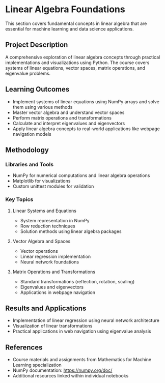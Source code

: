 # Linear Algebra Foundations

This section covers fundamental concepts in linear algebra that are essential for machine learning and data science applications.

## Project Description
A comprehensive exploration of linear algebra concepts through practical implementations and visualizations using Python. The course covers systems of linear equations, vector spaces, matrix operations, and eigenvalue problems.

## Learning Outcomes
- Implement systems of linear equations using NumPy arrays and solve them using various methods
- Master vector algebra and understand vector spaces
- Perform matrix operations and transformations
- Calculate and interpret eigenvalues and eigenvectors
- Apply linear algebra concepts to real-world applications like webpage navigation models

## Methodology
### Libraries and Tools
- NumPy for numerical computations and linear algebra operations
- Matplotlib for visualizations
- Custom unittest modules for validation

### Key Topics
1. Linear Systems and Equations
   - System representation in NumPy
   - Row reduction techniques
   - Solution methods using linear algebra packages

2. Vector Algebra and Spaces
   - Vector operations
   - Linear regression implementation
   - Neural network foundations

3. Matrix Operations and Transformations
   - Standard transformations (reflection, rotation, scaling)
   - Eigenvalues and eigenvectors
   - Applications in webpage navigation

## Results and Applications
- Implementation of linear regression using neural network architecture
- Visualization of linear transformations
- Practical applications in web navigation using eigenvalue analysis

## References
- Course materials and assignments from Mathematics for Machine Learning specialization
- NumPy documentation: https://numpy.org/doc/
- Additional resources linked within individual notebooks 
